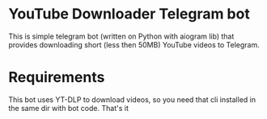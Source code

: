 # YouTube Downloader Telegram bot

This is simple telegram bot (written on Python with aiogram lib) that provides downloading short (less then 50MB) YouTube videos to Telegram.

# Requirements

This bot uses YT-DLP to download videos, so you need that cli installed in the same dir with bot code. That's it